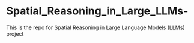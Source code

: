 # Spatial_Reasoning_in_Large_LLMs-
This is the repo for Spatial Reasoning in Large Language Models (LLMs)  project 
